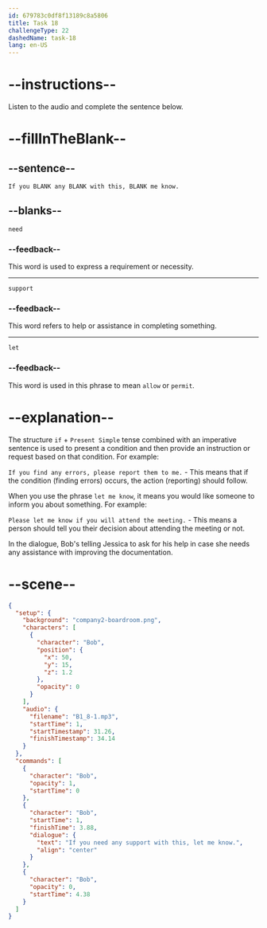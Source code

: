 ```yaml
---
id: 679783c0df8f13189c8a5806
title: Task 18
challengeType: 22
dashedName: task-18
lang: en-US
---
```


<!-- (Audio) Bob: If you need any support with this, let me know. -->

# --instructions--

Listen to the audio and complete the sentence below.

# --fillInTheBlank--

## --sentence--

`If you BLANK any BLANK with this, BLANK me know.`

## --blanks--

`need`

### --feedback--

This word is used to express a requirement or necessity.

---

`support`

### --feedback--

This word refers to help or assistance in completing something.

---

`let`

### --feedback--

This word is used in this phrase to mean `allow` or `permit`.

# --explanation--

The structure `if` + `Present Simple` tense combined with an imperative sentence is used to present a condition and then provide an instruction or request based on that condition. For example:

`If you find any errors, please report them to me.` - This means that if the condition (finding errors) occurs, the action (reporting) should follow.

When you use the phrase `let me know`, it means you would like someone to inform you about something. For example:

`Please let me know if you will attend the meeting.` - This means a person should tell you their decision about attending the meeting or not.

In the dialogue, Bob's telling Jessica to ask for his help in case she needs any assistance with improving the documentation.

# --scene--

```json
{
  "setup": {
    "background": "company2-boardroom.png",
    "characters": [
      {
        "character": "Bob",
        "position": {
          "x": 50,
          "y": 15,
          "z": 1.2
        },
        "opacity": 0
      }
    ],
    "audio": {
      "filename": "B1_8-1.mp3",
      "startTime": 1,
      "startTimestamp": 31.26,
      "finishTimestamp": 34.14
    }
  },
  "commands": [
    {
      "character": "Bob",
      "opacity": 1,
      "startTime": 0
    },
    {
      "character": "Bob",
      "startTime": 1,
      "finishTime": 3.88,
      "dialogue": {
        "text": "If you need any support with this, let me know.",
        "align": "center"
      }
    },
    {
      "character": "Bob",
      "opacity": 0,
      "startTime": 4.38
    }
  ]
}
```
